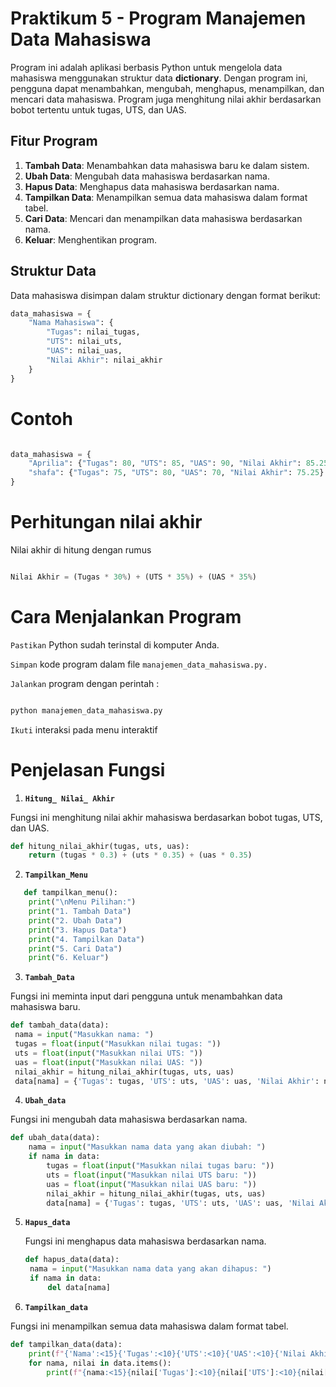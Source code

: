 # Praktikum 5 - Program Manajemen Data Mahasiswa

Program ini adalah aplikasi berbasis Python untuk mengelola data mahasiswa menggunakan struktur data **dictionary**. Dengan program ini, pengguna dapat menambahkan, mengubah, menghapus, menampilkan, dan mencari data mahasiswa. Program juga menghitung nilai akhir berdasarkan bobot tertentu untuk tugas, UTS, dan UAS.

## Fitur Program

1. **Tambah Data**: Menambahkan data mahasiswa baru ke dalam sistem.
2. **Ubah Data**: Mengubah data mahasiswa berdasarkan nama.
3. **Hapus Data**: Menghapus data mahasiswa berdasarkan nama.
4. **Tampilkan Data**: Menampilkan semua data mahasiswa dalam format tabel.
5. **Cari Data**: Mencari dan menampilkan data mahasiswa berdasarkan nama.
6. **Keluar**: Menghentikan program.

## Struktur Data

Data mahasiswa disimpan dalam struktur dictionary dengan format berikut:

```python
data_mahasiswa = {
    "Nama Mahasiswa": {
        "Tugas": nilai_tugas,
        "UTS": nilai_uts,
        "UAS": nilai_uas,
        "Nilai Akhir": nilai_akhir
    }
}
```
# Contoh 

```python

data_mahasiswa = {
    "Aprilia": {"Tugas": 80, "UTS": 85, "UAS": 90, "Nilai Akhir": 85.25},
    "shafa": {"Tugas": 75, "UTS": 80, "UAS": 70, "Nilai Akhir": 75.25}
}
```
# Perhitungan nilai akhir 

Nilai akhir di hitung dengan rumus 

```python

Nilai Akhir = (Tugas * 30%) + (UTS * 35%) + (UAS * 35%)

```
# Cara Menjalankan Program 

`Pastikan` Python sudah terinstal di komputer Anda.

`Simpan` kode program dalam file `manajemen_data_mahasiswa.py.`

`Jalankan` program dengan perintah :

```python

python manajemen_data_mahasiswa.py

```
`Ikuti` interaksi pada menu interaktif

# Penjelasan Fungsi 

1. **`Hitung_ Nilai_ Akhir`**
   
Fungsi ini menghitung nilai akhir mahasiswa berdasarkan bobot tugas, UTS, dan UAS.

``` python
def hitung_nilai_akhir(tugas, uts, uas):
    return (tugas * 0.3) + (uts * 0.35) + (uas * 0.35)
```
2. **`Tampilkan_Menu`**
   
```python
   def tampilkan_menu():
    print("\nMenu Pilihan:")
    print("1. Tambah Data")
    print("2. Ubah Data")
    print("3. Hapus Data")
    print("4. Tampilkan Data")
    print("5. Cari Data")
    print("6. Keluar")
```
3. **`Tambah_Data`**
   
Fungsi ini meminta input dari pengguna untuk menambahkan data mahasiswa baru.
   ```python
   def tambah_data(data):
    nama = input("Masukkan nama: ")
    tugas = float(input("Masukkan nilai tugas: "))
    uts = float(input("Masukkan nilai UTS: "))
    uas = float(input("Masukkan nilai UAS: "))
    nilai_akhir = hitung_nilai_akhir(tugas, uts, uas)
    data[nama] = {'Tugas': tugas, 'UTS': uts, 'UAS': uas, 'Nilai Akhir': nilai_akhir}
```
4. **`Ubah_data`**
   
Fungsi ini mengubah data mahasiswa berdasarkan nama.
```python
def ubah_data(data):
    nama = input("Masukkan nama data yang akan diubah: ")
    if nama in data:
        tugas = float(input("Masukkan nilai tugas baru: "))
        uts = float(input("Masukkan nilai UTS baru: "))
        uas = float(input("Masukkan nilai UAS baru: "))
        nilai_akhir = hitung_nilai_akhir(tugas, uts, uas)
        data[nama] = {'Tugas': tugas, 'UTS': uts, 'UAS': uas, 'Nilai Akhir': nilai_akhir}
```
5. **`Hapus_data`**
   
   Fungsi ini menghapus data mahasiswa berdasarkan nama.
   ```python
   def hapus_data(data):
    nama = input("Masukkan nama data yang akan dihapus: ")
    if nama in data:
        del data[nama]
   ```

6. **`Tampilkan_data`**
   
Fungsi ini menampilkan semua data mahasiswa dalam format tabel.
```python
def tampilkan_data(data):
    print(f"{'Nama':<15}{'Tugas':<10}{'UTS':<10}{'UAS':<10}{'Nilai Akhir':<15}")
    for nama, nilai in data.items():
        print(f"{nama:<15}{nilai['Tugas']:<10}{nilai['UTS']:<10}{nilai['UAS']:<10}{nilai['Nilai Akhir']:<15.2f}")
```












